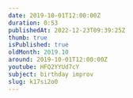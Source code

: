 ```yaml
---
date: 2019-10-01T12:00:00Z
duration: 0:53
publishedAt: 2022-12-23T09:39:25Z
thumb: true
isPublished: true
oldMonth: 2019.10
around: 2019-10-01T12:00:00Z
youtube: HFQ2YYUd7cY
subject: birthday improv
slug: k17si2o0
---
```


